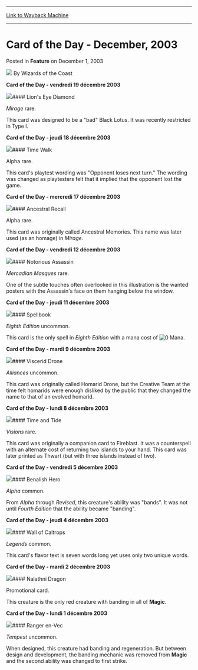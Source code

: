 
---
[Link to Wayback Machine](https://web.archive.org/web/20211021145145/https://magic.wizards.com/en/articles/archive/card-day-december-2003-2003-12-01)

[_metadata_:author]:- "Wizards of the Coast"
[_metadata_:description]:- "Card of the Day - vendredi 19 décembre 2003  Lion's Eye Diamond Mirage rare. This card was designed to be a `bad` Black Lotus. It was recently restricted in Type I. Card of the Day - jeudi 18 décembre 2003  Time Walk Alpha rare. This card's playtest wording was `Opponent loses next turn.` The wording was changed as playtesters felt that it implied that the opponent lost the"
[_metadata_:generator]:- "Drupal 7 (http://drupal.org)"
[_metadata_:node]:- "610501"
[_metadata_:publish_date]:- "2003-12-01"
[_metadata_:source]:- "div-main-content"
[_metadata_:title]:- "Card of the Day - December, 2003"
[_metadata_:wayback_capture_timestamp]:- "2021-10-21 14:51:45"
[_metadata_:wayback_raw_url]:- "https://web.archive.org/web/20211021145145id_/https://magic.wizards.com/en/articles/archive/card-day-december-2003-2003-12-01"
[_metadata_:wayback_url]:- "https://magic.wizards.com/en/articles/archive/card-day-december-2003-2003-12-01"
---


Card of the Day - December, 2003
================================



 Posted in **Feature**
 on December 1, 2003 






![](https://media.magic.wizards.com/styles/auth_small/public/images/person/wizards_author.jpg)
By Wizards of the Coast












**Card of the Day - vendredi 19 décembre 2003**


![](http://Gatherer.wizards.com/Handlers/Image.ashx?size=small&type=card&name=Lion's%20Eye%20Diamond)#### Lion's Eye Diamond


*Mirage* rare.  

 This card was designed to be a "bad" Black Lotus. It was recently restricted in Type I.


**Card of the Day - jeudi 18 décembre 2003**


![](http://Gatherer.wizards.com/Handlers/Image.ashx?size=small&type=card&name=Time%20Walk)#### Time Walk


Alpha rare.  

 This card's playtest wording was "Opponent loses next turn." The wording was changed as playtesters felt that it implied that the opponent lost the game.


**Card of the Day - mercredi 17 décembre 2003**


![](http://Gatherer.wizards.com/Handlers/Image.ashx?size=small&type=card&name=Ancestral%20Recall)#### Ancestral Recall


Alpha rare.  

 This card was originally called Ancestral Memories. This name was later used (as an homage) in *Mirage*.


**Card of the Day - vendredi 12 décembre 2003**


![](http://Gatherer.wizards.com/Handlers/Image.ashx?size=small&type=card&name=Notorious%20Assassin)#### Notorious Assassin


*Mercadian Masques* rare.  

One of the subtle touches often overlooked in this illustration is the wanted posters with the Assassin's face on them hanging below the window.


**Card of the Day - jeudi 11 décembre 2003**


![](http://Gatherer.wizards.com/Handlers/Image.ashx?size=small&type=card&name=Spellbook)#### Spellbook


*Eighth Edition* uncommon.  

 This card is the only spell in *Eighth Edition* with a mana cost of ![0 Mana](https://magic.wizards.com/images/Symbols/Symbol_0_mana.gif).


**Card of the Day - mardi 9 décembre 2003**


![](http://Gatherer.wizards.com/Handlers/Image.ashx?size=small&type=card&name=Viscerid%20Drone)#### Viscerid Drone


*Alliances* uncommon.  

 This card was originally called Homarid Drone, but the Creative Team at the time felt homarids were enough disliked by the public that they changed the name to that of an evolved homarid.


**Card of the Day - lundi 8 décembre 2003**


![](http://Gatherer.wizards.com/Handlers/Image.ashx?size=small&type=card&name=Time%20and%20Tide)#### Time and Tide


*Visions* rare.  

 This card was originally a companion card to Fireblast. It was a counterspell with an alternate cost of returning two islands to your hand. This card was later printed as Thwart (but with three islands instead of two).


**Card of the Day - vendredi 5 décembre 2003**


![](http://Gatherer.wizards.com/Handlers/Image.ashx?size=small&type=card&name=Benalish%20Hero)#### Benalish Hero


*Alpha* common.  

 From *Alpha* through *Revised*, this creature's ability was "bands". It was not until *Fourth Edition* that the ability became "banding".


**Card of the Day - jeudi 4 décembre 2003**


![](http://Gatherer.wizards.com/Handlers/Image.ashx?size=small&type=card&name=Wall%20of%20Caltrops)#### Wall of Caltrops


*Legends* common.  

 This card's flavor text is seven words long yet uses only two unique words.


**Card of the Day - mardi 2 décembre 2003**


![](http://Gatherer.wizards.com/Handlers/Image.ashx?size=small&type=card&name=Nalathni%20Dragon)#### Nalathni Dragon


 Promotional card.  

 This creature is the only red creature with banding in all of **Magic**.


**Card of the Day - lundi 1 décembre 2003**


![](http://Gatherer.wizards.com/Handlers/Image.ashx?size=small&type=card&name=Ranger%20en-Vec)#### Ranger en-Vec


*Tempest* uncommon.  

 When designed, this creature had banding and regeneration. But between design and development, the banding mechanic was removed from **Magic** and the second ability was changed to first strike.








